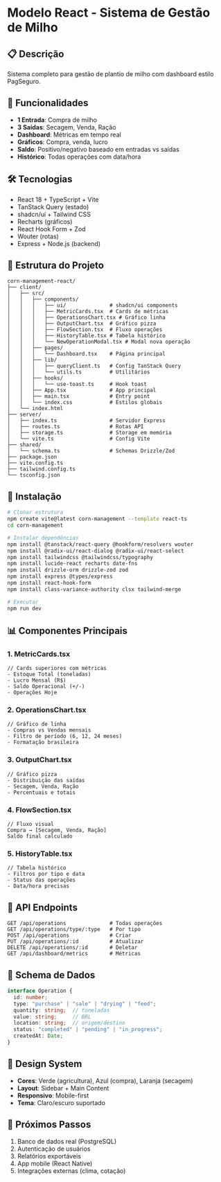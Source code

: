 # Modelo React - Sistema de Gestão de Milho

## 📋 Descrição
Sistema completo para gestão de plantio de milho com dashboard estilo PagSeguro.

## 🌾 Funcionalidades
- **1 Entrada**: Compra de milho
- **3 Saídas**: Secagem, Venda, Ração
- **Dashboard**: Métricas em tempo real
- **Gráficos**: Compra, venda, lucro
- **Saldo**: Positivo/negativo baseado em entradas vs saídas
- **Histórico**: Todas operações com data/hora

## 🛠 Tecnologias
- React 18 + TypeScript + Vite
- TanStack Query (estado)
- shadcn/ui + Tailwind CSS
- Recharts (gráficos)
- React Hook Form + Zod
- Wouter (rotas)
- Express + Node.js (backend)

## 📁 Estrutura do Projeto

```
corn-management-react/
├── client/
│   ├── src/
│   │   ├── components/
│   │   │   ├── ui/              # shadcn/ui components
│   │   │   ├── MetricCards.tsx  # Cards de métricas
│   │   │   ├── OperationsChart.tsx # Gráfico linha
│   │   │   ├── OutputChart.tsx  # Gráfico pizza
│   │   │   ├── FlowSection.tsx  # Fluxo operações
│   │   │   ├── HistoryTable.tsx # Tabela histórico
│   │   │   └── NewOperationModal.tsx # Modal nova operação
│   │   ├── pages/
│   │   │   └── Dashboard.tsx    # Página principal
│   │   ├── lib/
│   │   │   ├── queryClient.ts   # Config TanStack Query
│   │   │   └── utils.ts         # Utilitários
│   │   ├── hooks/
│   │   │   └── use-toast.ts     # Hook toast
│   │   ├── App.tsx              # App principal
│   │   ├── main.tsx             # Entry point
│   │   └── index.css            # Estilos globais
│   └── index.html
├── server/
│   ├── index.ts                 # Servidor Express
│   ├── routes.ts                # Rotas API
│   ├── storage.ts               # Storage em memória
│   └── vite.ts                  # Config Vite
├── shared/
│   └── schema.ts                # Schemas Drizzle/Zod
├── package.json
├── vite.config.ts
├── tailwind.config.ts
└── tsconfig.json
```

## 🚀 Instalação

```bash
# Clonar estrutura
npm create vite@latest corn-management --template react-ts
cd corn-management

# Instalar dependências
npm install @tanstack/react-query @hookform/resolvers wouter
npm install @radix-ui/react-dialog @radix-ui/react-select
npm install tailwindcss @tailwindcss/typography
npm install lucide-react recharts date-fns
npm install drizzle-orm drizzle-zod zod
npm install express @types/express
npm install react-hook-form
npm install class-variance-authority clsx tailwind-merge

# Executar
npm run dev
```

## 📊 Componentes Principais

### 1. MetricCards.tsx
```tsx
// Cards superiores com métricas
- Estoque Total (toneladas)
- Lucro Mensal (R$)
- Saldo Operacional (+/-)
- Operações Hoje
```

### 2. OperationsChart.tsx
```tsx
// Gráfico de linha
- Compras vs Vendas mensais
- Filtro de período (6, 12, 24 meses)
- Formatação brasileira
```

### 3. OutputChart.tsx
```tsx
// Gráfico pizza
- Distribuição das saídas
- Secagem, Venda, Ração
- Percentuais e totais
```

### 4. FlowSection.tsx
```tsx
// Fluxo visual
Compra → [Secagem, Venda, Ração]
Saldo final calculado
```

### 5. HistoryTable.tsx
```tsx
// Tabela histórico
- Filtros por tipo e data
- Status das operações
- Data/hora precisas
```

## 🔄 API Endpoints

```
GET /api/operations              # Todas operações
GET /api/operations/type/:type   # Por tipo
POST /api/operations             # Criar
PUT /api/operations/:id          # Atualizar
DELETE /api/operations/:id       # Deletar
GET /api/dashboard/metrics       # Métricas
```

## 📝 Schema de Dados

```typescript
interface Operation {
  id: number;
  type: "purchase" | "sale" | "drying" | "feed";
  quantity: string;  // toneladas
  value: string;     // BRL
  location: string;  // origem/destino
  status: "completed" | "pending" | "in_progress";
  createdAt: Date;
}
```

## 🎨 Design System
- **Cores**: Verde (agricultura), Azul (compra), Laranja (secagem)
- **Layout**: Sidebar + Main Content
- **Responsivo**: Mobile-first
- **Tema**: Claro/escuro suportado

## 📱 Próximos Passos
1. Banco de dados real (PostgreSQL)
2. Autenticação de usuários
3. Relatórios exportáveis
4. App mobile (React Native)
5. Integrações externas (clima, cotação)